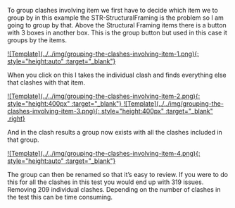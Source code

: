 To group clashes involving item we first have to decide which item we to group by in this example the STR-StructuralFraming is the problem so I am going to group by that.  Above the Structural Framing items there is a button with 3 boxes in another box. This is the group button but used in this case it groups by the items.

<a href="../../.././img/grouping-the-clashes-involving-item-1.png" target="_blank">
    ![Template](../../img/grouping-the-clashes-involving-item-1.png){: style="height:auto" :target="_blank"}
</a>

When you click on this I takes the individual clash and finds everything else that clashes with that item.

<a href="../../.././img/grouping-the-clashes-involving-item-2.png" target="_blank">
    ![Template](../../img/grouping-the-clashes-involving-item-2.png){: style="height:400px" :target="_blank"}
</a>
<a href="../../.././img/grouping-the-clashes-involving-item-3.png" target="_blank">
    ![Template](../../img/grouping-the-clashes-involving-item-3.png){: style="height:400px" :target="_blank" .right}
</a>

And in the clash results a group now exists with all the clashes included in that group.

<a href="../../.././img/grouping-the-clashes-involving-item-4.png" target="_blank">
    ![Template](../../img/grouping-the-clashes-involving-item-4.png){: style="height:auto" :target="_blank"}
</a>

The group can then be renamed so that it’s easy to review. If you were to do this for all the clashes in this test you would end up with 319 issues. Removing 209 individual clashes. Depending on the number of clashes in the test this can be time consuming.

<br>
<br>
<br>